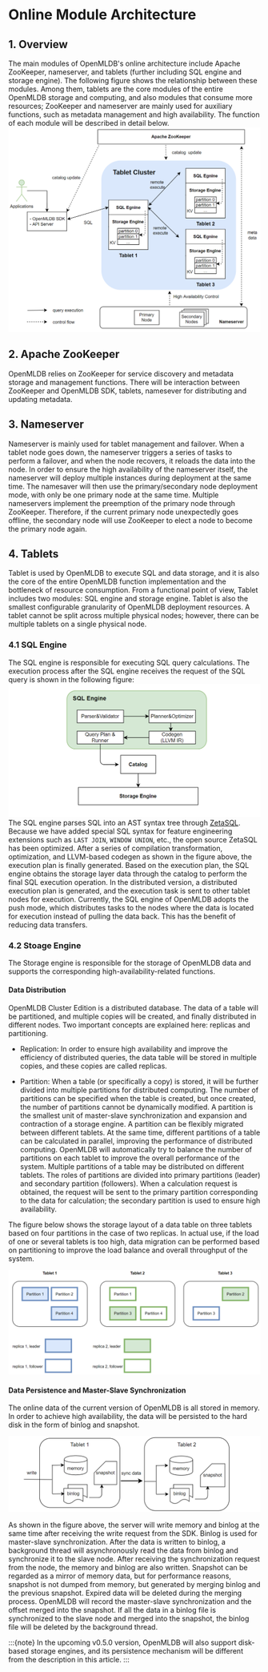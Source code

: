 # Online Module Architecture

## 1. Overview

The main modules of OpenMLDB's online architecture include Apache ZooKeeper, nameserver, and tablets (further including SQL engine and storage engine). The following figure shows the relationship between these modules. Among them, tablets are the core modules of the entire OpenMLDB storage and computing, and also modules that consume more resources; ZooKeeper and nameserver are mainly used for auxiliary functions, such as metadata management and high availability. The function of each module will be described in detail below.
![image-20220316160612968](images/architecture.png)


## 2. Apache ZooKeeper
OpenMLDB relies on ZooKeeper for service discovery and metadata storage and management functions. There will be interaction between ZooKeeper and OpenMLDB SDK, tablets, namesever for distributing and updating metadata.

## 3. Nameserver
Nameserver is mainly used for tablet management and failover. When a tablet node goes down, the nameserver triggers a series of tasks to perform a failover, and when the node recovers, it reloads the data into the node. In order to ensure the high availability of the nameserver itself, the nameserver will deploy multiple instances during deployment at the same time. The namesaver will then use the primary/secondary node deployment mode, with only be one primary node at the same time. Multiple nameservers implement the preemption of the primary node through ZooKeeper. Therefore, if the current primary node unexpectedly goes offline, the secondary node will use ZooKeeper to elect a node to become the primary node again.

## 4. Tablets
Tablet is used by OpenMLDB to execute SQL and data storage, and it is also the core of the entire OpenMLDB function implementation and the bottleneck of resource consumption. From a functional point of view, Tablet includes two modules: SQL engine and storage engine. Tablet is also the smallest configurable granularity of OpenMLDB deployment resources. A tablet cannot be split across multiple physical nodes; however, there can be multiple tablets on a single physical node.

### 4.1 SQL Engine
The SQL engine is responsible for executing SQL query calculations. The execution process after the SQL engine receives the request of the SQL query is shown in the following figure:
![img](images/sql_engine.png)
The SQL engine parses SQL into an AST syntax tree through [ZetaSQL](https://github.com/4paradigm/zetasql). Because we have added special SQL syntax for feature engineering extensions such as `LAST JOIN`, `WINDOW UNION`, etc., the open source ZetaSQL has been optimized. After a series of compilation transformation, optimization, and LLVM-based codegen as shown in the figure above, the execution plan is finally generated. Based on the execution plan, the SQL engine obtains the storage layer data through the catalog to perform the final SQL execution operation. In the distributed version, a distributed execution plan is generated, and the execution task is sent to other tablet nodes for execution. Currently, the SQL engine of OpenMLDB adopts the push mode, which distributes tasks to the nodes where the data is located for execution instead of pulling the data back. This has the benefit of reducing data transfers.

### 4.2 Stoage Engine
The Storage engine is responsible for the storage of OpenMLDB data and supports the corresponding high-availability-related functions.

#### Data Distribution
OpenMLDB Cluster Edition is a distributed database. The data of a table will be partitioned, and multiple copies will be created, and finally distributed in different nodes. Two important concepts are explained here: replicas and partitioning.

- Replication: In order to ensure high availability and improve the efficiency of distributed queries, the data table will be stored in multiple copies, and these copies are called replicas.

- Partition: When a table (or specifically a copy) is stored, it will be further divided into multiple partitions for distributed computing. The number of partitions can be specified when the table is created, but once created, the number of partitions cannot be dynamically modified. A partition is the smallest unit of master-slave synchronization and expansion and contraction of a storage engine. A partition can be flexibly migrated between different tablets. At the same time, different partitions of a table can be calculated in parallel, improving the performance of distributed computing. OpenMLDB will automatically try to balance the number of partitions on each tablet to improve the overall performance of the system. Multiple partitions of a table may be distributed on different tablets. The roles of partitions are divided into primary partitions (leader) and secondary partition (followers). When a calculation request is obtained, the request will be sent to the primary partition corresponding to the data for calculation; the secondary partition is used to ensure high availability.

The figure below shows the storage layout of a data table on three tablets based on four partitions in the case of two replicas. In actual use, if the load of one or several tablets is too high, data migration can be performed based on partitioning to improve the load balance and overall throughput of the system.

![image-20220317150559595](images/table_partition.png)

#### Data Persistence and Master-Slave Synchronization
The online data of the current version of OpenMLDB is all stored in memory. In order to achieve high availability, the data will be persisted to the hard disk in the form of binlog and snapshot.

![image-20220317152718586](images/binlog_snapshot.png)

As shown in the figure above, the server will write memory and binlog at the same time after receiving the write request from the SDK. Binlog is used for master-slave synchronization. After the data is written to binlog, a background thread will asynchronously read the data from binlog and synchronize it to the slave node. After receiving the synchronization request from the node, the memory and binlog are also written. Snapshot can be regarded as a mirror of memory data, but for performance reasons, snapshot is not dumped from memory, but generated by merging binlog and the previous snapshot. Expired data will be deleted during the merging process. OpenMLDB will record the master-slave synchronization and the offset merged into the snapshot. If all the data in a binlog file is synchronized to the slave node and merged into the snapshot, the binlog file will be deleted by the background thread.


:::{note}
In the upcoming v0.5.0 version, OpenMLDB will also support disk-based storage engines, and its persistence mechanism will be different from the description in this article.
:::
